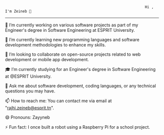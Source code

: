                                                                     Hi , I'm Zeineb 👋
 --------------------------------------------------------------------------------------------------------------------------------------------------------------------------------------------


🔭 I’m currently working on various software projects as part of my Engineer's degree in Software Engineering at ESPRIT University.

🌱 I’m currently learning new programming languages and software development methodologies to enhance my skills.

👯 I’m looking to collaborate on open-source projects related to web development or mobile app development.

🎓 I’m currently studying for an Engineer's degree in Software Engineering at @ESPRIT University.

💬 Ask me about software development, coding languages, or any technical questions you may have.

📫 How to reach me: You can contact me via email at "rajhi.zeineb@esprit.tn".

😄 Pronouns: Zayyneb

⚡ Fun fact: I once built a robot using a Raspberry Pi for a school project.
